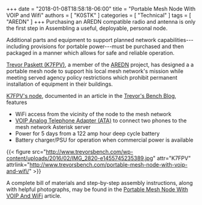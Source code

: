 +++
date = "2018-01-08T18:58:18-06:00"
title = "Portable Mesh Node With VOIP and Wifi"
authors = [ "K0STK" ]
categories = [ "Technical" ]
tags = [ "AREDN" ]
+++
Purchasing an AREDN compatible radio and antenna is only the first step in
Assembling a useful, deployable, personal node.

Additional parts and equipment to support planned network
capabilities---including provisions for portable power---must be
purchased and then packaged in a manner which allows for safe and
reliable operation.

[Trevor Paskett \(K7FPV\)](https://www.aredn.org/bio/K7FPV), a member of
the [AREDN](https://www.aredn.org/) project, has designed a a portable
mesh node to support his local mesh network's mission while meeting
served agency policy restrictions which prohibit permanent installation
of equipment in their buildings.
<!--more-->

[K7FPV's node](http://www.trevorsbench.com/portable-mesh-node-with-voip-and-wifi/),
 documented in an article in the
[Trevor's Bench Blog](https://www.aredn.org/bio/K7FPV), features

* WiFi access from the vicinity of the node to the mesh network
* [VOIP Analog Telephone Adapter \(ATA\)](https://en.wikipedia.org/wiki/Analog_telephone_adapter) to connect two phones to the mesh network Asterisk server
* Power for 5 days from a 122 amp hour deep cycle battery
* Battery charger/PSU for operation when commercial power is available

{{< figure src="http://www.trevorsbench.com/wp-content/uploads/2016/02/IMG_2820-e1455745235389.jpg" attr="K7FPV" attrlink="http://www.trevorsbench.com/portable-mesh-node-with-voip-and-wifi/" >}}

A complete bill of materials and step-by-step assembly instructions, along with helpful photographs, may be found in the [Portable Mesh Node With VOIP And WiFi](http://www.trevorsbench.com/portable-mesh-node-with-voip-and-wifi/) article.
